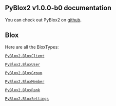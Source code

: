 ## PyBlox2 v1.0.0-b0 documentation 

You can check out PyBlox2 on [github](https://github.com/Kyando2/PyBlox/tree/async).

## Blox
Here are all the BloxTypes:

[`PyBlox2.BloxClient`](bloxclient.md)

[`PyBlox2.BloxUser`](bloxuser.md)

[`PyBlox2.BloxGroup`](bloxgroup.md)

[`PyBlox2.BloxMember`](bloxmember.md)

[`PyBlox2.BloxRank`](bloxranks.md)

[`PyBlox2.BloxSettings`](bloxsettings.md)